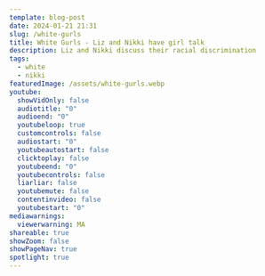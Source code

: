```yaml
---
template: blog-post
date: 2024-01-21 21:31
slug: /white-gurls
title: White Gurls - Liz and Nikki have girl talk
description: Liz and Nikki discuss their racial discrimination
tags:
  - white
  - nikki
featuredImage: /assets/white-gurls.webp
youtube:
  showVidOnly: false
  audiotitle: "0"
  audioend: "0"
  youtubeloop: true
  customcontrols: false
  audiostart: "0"
  youtubeautostart: false
  clicktoplay: false
  youtubeend: "0"
  youtubecontrols: false
  liarliar: false
  youtubemute: false
  contentinvideo: false
  youtubestart: "0"
mediawarnings:
  viewerwarning: MA
shareable: true
showZoom: false
showPageNav: true
spotlight: true
---
```

